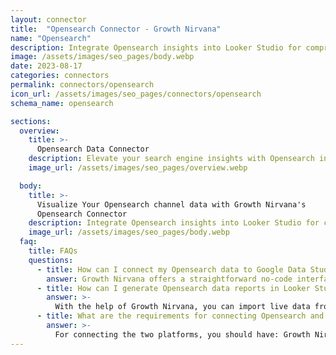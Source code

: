 ```yaml
---
layout: connector
title:  "Opensearch Connector - Growth Nirvana"
name: "Opensearch"
description: Integrate Opensearch insights into Looker Studio for comprehensive search engine analytics that guide your data discovery strategies.
image: /assets/images/seo_pages/body.webp
date: 2023-08-17
categories: connectors
permalink: connectors/opensearch
icon_url: /assets/images/seo_pages/connectors/opensearch
schema_name: opensearch

sections:
  overview:
    title: >-
      Opensearch Data Connector
    description: Elevate your search engine insights with Opensearch integration. Seamlessly merge search engine data from Opensearch with Looker Studio's analytical capabilities, unlocking insights that drive search performance strategies, data discovery, and operational excellence.
    image_url: /assets/images/seo_pages/overview.webp

  body:
    title: >-
      Visualize Your Opensearch channel data with Growth Nirvana's
      Opensearch Connector
    description: Integrate Opensearch insights into Looker Studio for comprehensive search engine analytics that guide your data discovery strategies.
    image_url: /assets/images/seo_pages/body.webp
  faq:
    title: FAQs
    questions:
      - title: How can I connect my Opensearch data to Google Data Studio/Looker Studio?
        answer: Growth Nirvana offers a straightforward no-code interface to connect to Opensearch data sources.
      - title: How can I generate Opensearch data reports in Looker Studio?
        answer: >-
          With the help of Growth Nirvana, you can import live data from Opensearch into Looker Studio. These data can be viewed in charts, tables, and dashboards to generate branded reports that can be shared instantly.
      - title: What are the requirements for connecting Opensearch and Looker Studio?
        answer: >-
          For connecting the two platforms, you should have: Growth Nirvana Account and Opensearch Ads Account
---
```

